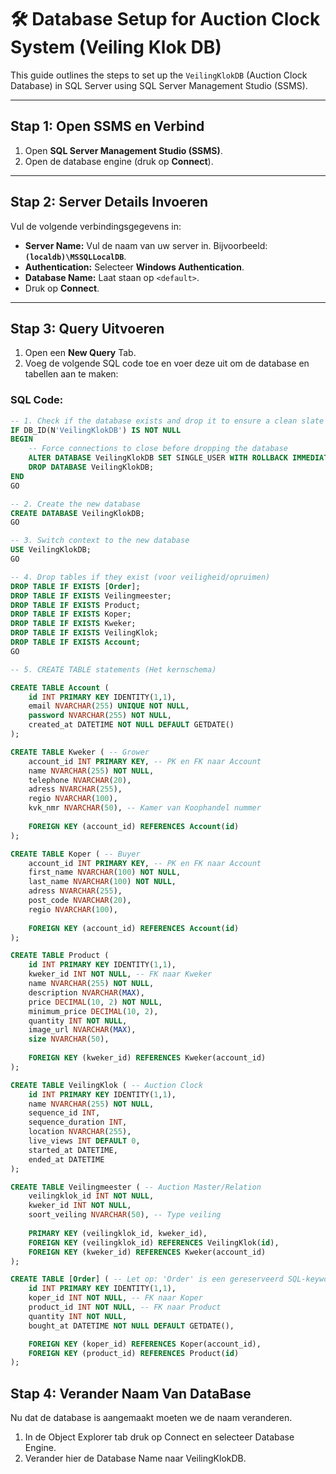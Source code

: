# 🛠️ Database Setup for Auction Clock System (Veiling Klok DB)

This guide outlines the steps to set up the `VeilingKlokDB` (Auction Clock Database) in SQL Server using SQL Server Management Studio (SSMS).

***

## Stap 1: Open SSMS en Verbind

1.  Open **SQL Server Management Studio (SSMS)**.
2.  Open de database engine (druk op **Connect**).

---

## Stap 2: Server Details Invoeren

Vul de volgende verbindingsgegevens in:

* **Server Name:** Vul de naam van uw server in. Bijvoorbeeld: **`(localdb)\MSSQLLocalDB`**.
* **Authentication:** Selecteer **Windows Authentication**.
* **Database Name:** Laat staan op `<default>`.
* Druk op **Connect**.

---

## Stap 3: Query Uitvoeren

1.  Open een **New Query** Tab.
2.  Voeg de volgende SQL code toe en voer deze uit om de database en tabellen aan te maken:

### SQL Code:

```sql
-- 1. Check if the database exists and drop it to ensure a clean slate
IF DB_ID(N'VeilingKlokDB') IS NOT NULL
BEGIN
    -- Force connections to close before dropping the database
    ALTER DATABASE VeilingKlokDB SET SINGLE_USER WITH ROLLBACK IMMEDIATE; 
    DROP DATABASE VeilingKlokDB;
END
GO

-- 2. Create the new database
CREATE DATABASE VeilingKlokDB;
GO

-- 3. Switch context to the new database
USE VeilingKlokDB;
GO

-- 4. Drop tables if they exist (voor veiligheid/opruimen)
DROP TABLE IF EXISTS [Order];
DROP TABLE IF EXISTS Veilingmeester;
DROP TABLE IF EXISTS Product;
DROP TABLE IF EXISTS Koper;
DROP TABLE IF EXISTS Kweker;
DROP TABLE IF EXISTS VeilingKlok;
DROP TABLE IF EXISTS Account;
GO

-- 5. CREATE TABLE statements (Het kernschema)

CREATE TABLE Account (
    id INT PRIMARY KEY IDENTITY(1,1),
    email NVARCHAR(255) UNIQUE NOT NULL,
    password NVARCHAR(255) NOT NULL,
    created_at DATETIME NOT NULL DEFAULT GETDATE()
);

CREATE TABLE Kweker ( -- Grower
    account_id INT PRIMARY KEY, -- PK en FK naar Account
    name NVARCHAR(255) NOT NULL,
    telephone NVARCHAR(20),
    adress NVARCHAR(255),
    regio NVARCHAR(100),
    kvk_nmr NVARCHAR(50), -- Kamer van Koophandel nummer
    
    FOREIGN KEY (account_id) REFERENCES Account(id)
);

CREATE TABLE Koper ( -- Buyer
    account_id INT PRIMARY KEY, -- PK en FK naar Account
    first_name NVARCHAR(100) NOT NULL,
    last_name NVARCHAR(100) NOT NULL,
    adress NVARCHAR(255),
    post_code NVARCHAR(20),
    regio NVARCHAR(100),
    
    FOREIGN KEY (account_id) REFERENCES Account(id)
);

CREATE TABLE Product (
    id INT PRIMARY KEY IDENTITY(1,1),
    kweker_id INT NOT NULL, -- FK naar Kweker
    name NVARCHAR(255) NOT NULL,
    description NVARCHAR(MAX),
    price DECIMAL(10, 2) NOT NULL,
    minimum_price DECIMAL(10, 2),
    quantity INT NOT NULL,
    image_url NVARCHAR(MAX),
    size NVARCHAR(50),
    
    FOREIGN KEY (kweker_id) REFERENCES Kweker(account_id)
);

CREATE TABLE VeilingKlok ( -- Auction Clock
    id INT PRIMARY KEY IDENTITY(1,1),
    name NVARCHAR(255) NOT NULL,
    sequence_id INT,
    sequence_duration INT,
    location NVARCHAR(255),
    live_views INT DEFAULT 0,
    started_at DATETIME,
    ended_at DATETIME
);

CREATE TABLE Veilingmeester ( -- Auction Master/Relation
    veilingklok_id INT NOT NULL,
    kweker_id INT NOT NULL,
    soort_veiling NVARCHAR(50), -- Type veiling
    
    PRIMARY KEY (veilingklok_id, kweker_id),
    FOREIGN KEY (veilingklok_id) REFERENCES VeilingKlok(id),
    FOREIGN KEY (kweker_id) REFERENCES Kweker(account_id)
);

CREATE TABLE [Order] ( -- Let op: 'Order' is een gereserveerd SQL-keyword, dus [ ] is nodig
    id INT PRIMARY KEY IDENTITY(1,1),
    koper_id INT NOT NULL, -- FK naar Koper
    product_id INT NOT NULL, -- FK naar Product
    quantity INT NOT NULL,
    bought_at DATETIME NOT NULL DEFAULT GETDATE(),

    FOREIGN KEY (koper_id) REFERENCES Koper(account_id),
    FOREIGN KEY (product_id) REFERENCES Product(id)
);
```
## Stap 4: Verander Naam Van DataBase
Nu dat de database is aangemaakt moeten we de naam veranderen. 
1. In de Object Explorer tab druk op Connect en selecteer Database Engine. 
2. Verander hier de Database Name naar VeilingKlokDB. 